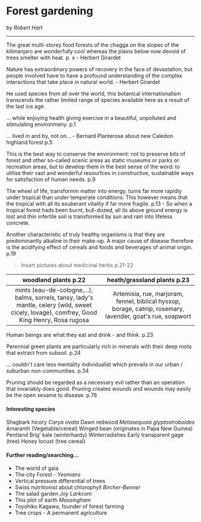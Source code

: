 # Forest gardening
*by Robert Hart*

***

The great multi-storey food forests of the chagga on the slopes of the kilimanjaro are wonderfully cool whereas the plains below now devoid of trees smelter with heat. p. x - Herbert Girardet

Nature has extraordinary powers of recovery in the face of devastation, but people involved have to have a profound understanding of the complex interactions that take place in natural world. - Herbert Girardet

He used species from all over the world, this botanical internationalism transcends the rather limited range of species available here as a result of the last ice age.

... while enjoying  health giving exercise in a beautiful, unpolluted and stimulating environmeny. p.1

... lived in and by, not on... - Bernard Planterose about new Caledon highland forest p.5

This is the best way to conserve the environment: not to preserve bits of forest and other so-called scenic areas as static museums or parks or recreation areas, but to develop them in the best sense of the word: to utilise their vast and wonderful resourfces in constructive, sustainable ways for satisfaction of human needs. p.9

The wheel of life, transformin matter into energy, turns far more rapidly under tropical than under temperate conditions. This however means that the tropical with all its exuberant vitality if far more fragile. p.13 - So when a tropical forest hads been burnt, bull-dozed, all its above ground energy is lost and thin infertile soil is transformed by sun and rain into lifeless concrete. 

Another characteristic of truly healthy organisms is that they are predominantly alkaline in their make-up. A major cause of disease therefore is the acidifying effect of cereals and foods and beverages of animal origin. p.19

> Insert pictures about medicinal herbs p.21-22

| woodland plants p.22 | heath/grassland plants p.23 |
| :-: | :-: |
| mints (eau-de-cologne,...), balms, sorrels, tansy, lady's mantle, celery (wild, sweet cicely, lovage), comfrey, Good King Henry, Rosa rugosa | Artemisia, rue, marjoram, fennel, biblical hyssop, borage, catnip, rosemary, lavender, goat's rue, soapwort

Human beings are what they eat and drink - and think. p.23

Perennial green plants are particularly rich in minerals with their deep roots that extract from subsoil. p.24

... couldn't care less mentality individualist which prevails in our urban / suburban non-communities. p.34

Pruning should be regarded as a necessary evil rather than an operation that invariably does good. Pruning creates wounds and wounds may easily be the open sesame to disease. p.76



#### Interesting species
Shagbark hicory *Carya ovata*
Dawn redwood *Metasequoia glyptostroboides*
Amaranth (Vegetable/cereal)
Winged bean (originates in Papa New Guinea)
Pentland Brig’ kale (winterhardy)
Winterradishes
Early transparent gage (tree)
Honey locust (tree cereal)

#### Further reading/searching...

- The world of gaia
- The city Forest - *Yeomans*
- Vertical pressure differential of trees
- Swiss nutritionist about chlorophyll *Bircher-Benner*
- The salad garden *Joy Larkcom*
- This plot of earth *Massingham*
- Toyohiko Kagawa, founder of forest farming
- Tree crops - A permanent agriculture
